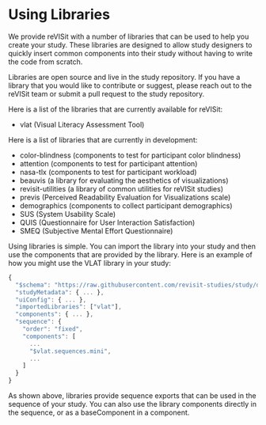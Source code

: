 # Using Libraries

We provide reVISit with a number of libraries that can be used to help you create your study. These libraries are designed to allow study designers to quickly insert common components into their study without having to write the code from scratch. 

Libraries are open source and live in the study repository. If you have a library that you would like to contribute or suggest, please reach out to the reVISit team or submit a pull request to the study repository.

Here is a list of the libraries that are currently available for reVISit:

- vlat (Visual Literacy Assessment Tool)


Here is a list of libraries that are currently in development:

- color-blindness (components to test for participant color blindness)
- attention (components to test for participant attention)
- nasa-tlx (components to test for participant workload)
- beauvis (a library for evaluating the aesthetics of visualizations)
- revisit-utilities (a library of common utilities for reVISit studies)
- previs (Perceived Readability Evaluation for Visualizations scale)
- demographics (components to collect participant demographics)
- SUS (System Usability Scale)
- QUIS (Questionnaire for User Interaction Satisfaction)
- SMEQ (Subjective Mental Effort Questionnaire)


Using libraries is simple. You can import the library into your study and then use the components that are provided by the library. Here is an example of how you might use the VLAT library in your study:

```js
{
  "$schema": "https://raw.githubusercontent.com/revisit-studies/study/dev/src/parser/StudyConfigSchema.json",
  "studyMetadata": { ... },
  "uiConfig": { ... },
  "importedLibraries": ["vlat"],
  "components": { ... },
  "sequence": {
    "order": "fixed",
    "components": [
      ...
      "$vlat.sequences.mini",
      ...
    ]
  }
}
```

As shown above, libraries provide sequence exports that can be used in the sequence of your study. You can also use the library components directly in the sequence, or as a baseComponent in a component.
